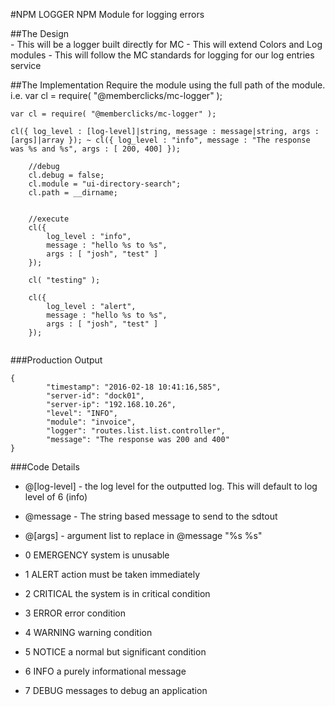 #NPM LOGGER
NPM Module for logging errors

##The Design	
	- This will be a logger built directly for MC
	- This will extend Colors and Log modules
	- This will follow the MC standards for logging for our log entries service
	
##The Implementation
Require the module using the full path of the module. i.e. var cl = require( "@memberclicks/mc-logger" );

`var cl = require( "@memberclicks/mc-logger" );`

	
`cl({ log_level : [log-level]|string, message : message|string, args : [args]|array }); ~ cl({ log_level : "info", message : "The response was %s and %s", args : [ 200, 400] });`

```	
	//debug
	cl.debug = false;	
	cl.module = "ui-directory-search";
	cl.path = __dirname;
	

	//execute
	cl({
		log_level : "info", 
		message : "hello %s to %s",
		args : [ "josh", "test" ]
	});
	
	cl( "testing" );
	
	cl({
		log_level : "alert", 
		message : "hello %s to %s",
		args : [ "josh", "test" ]
	});
	
```

###Production Output

```
{ 
		"timestamp": "2016-02-18 10:41:16,585", 
		"server-id": "dock01", 
		"server-ip": "192.168.10.26", 
		"level": "INFO", 
		"module": "invoice", 
		"logger": "routes.list.list.controller", 
		"message": "The response was 200 and 400" 
}	
```	
	
###Code Details	
- @[log-level] - the log level for the outputted log. This will default to log level of 6 (info)	
- @message - The string based message to send to the sdtout
- @[args] - argument list to replace in @message "%s %s"
	
- 0 EMERGENCY system is unusable
- 1 ALERT action must be taken immediately
- 2 CRITICAL the system is in critical condition
- 3 ERROR error condition
- 4 WARNING warning condition
- 5 NOTICE a normal but significant condition
- 6 INFO a purely informational message
- 7 DEBUG messages to debug an application
